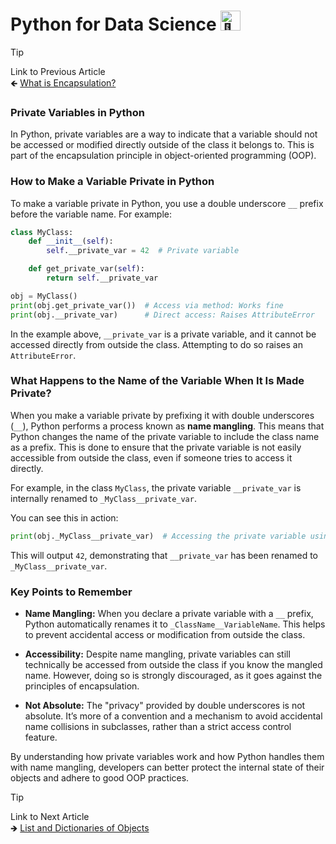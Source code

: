 # Python for Data Science <picture> <source srcset="https://fonts.gstatic.com/s/e/notoemoji/latest/1f40d/512.webp" type="image/webp"> <img src="https://fonts.gstatic.com/s/e/notoemoji/latest/1f40d/512.gif" alt="🐍" width="32" height="32"> </picture>

> [!TIP]  
> Link to Previous Article  
> 🡸 [What is Encapsulation?](/OOPs%20with%20Python/Articles/50_encapsulation.md)

### Private Variables in Python

In Python, private variables are a way to indicate that a variable should not be accessed or modified directly outside of the class it belongs to. This is part of the encapsulation principle in object-oriented programming (OOP). 

### How to Make a Variable Private in Python

To make a variable private in Python, you use a double underscore `__` prefix before the variable name. For example:

```python
class MyClass:
    def __init__(self):
        self.__private_var = 42  # Private variable

    def get_private_var(self):
        return self.__private_var

obj = MyClass()
print(obj.get_private_var())  # Access via method: Works fine
print(obj.__private_var)      # Direct access: Raises AttributeError
```

In the example above, `__private_var` is a private variable, and it cannot be accessed directly from outside the class. Attempting to do so raises an `AttributeError`.

### What Happens to the Name of the Variable When It Is Made Private?

When you make a variable private by prefixing it with double underscores (`__`), Python performs a process known as **name mangling**. This means that Python changes the name of the private variable to include the class name as a prefix. This is done to ensure that the private variable is not easily accessible from outside the class, even if someone tries to access it directly.

For example, in the class `MyClass`, the private variable `__private_var` is internally renamed to `_MyClass__private_var`.

You can see this in action:

```python
print(obj._MyClass__private_var)  # Accessing the private variable using name mangling
```

This will output `42`, demonstrating that `__private_var` has been renamed to `_MyClass__private_var`.

### Key Points to Remember

- **Name Mangling:** When you declare a private variable with a `__` prefix, Python automatically renames it to `_ClassName__VariableName`. This helps to prevent accidental access or modification from outside the class.
  
- **Accessibility:** Despite name mangling, private variables can still technically be accessed from outside the class if you know the mangled name. However, doing so is strongly discouraged, as it goes against the principles of encapsulation.

- **Not Absolute:** The "privacy" provided by double underscores is not absolute. It’s more of a convention and a mechanism to avoid accidental name collisions in subclasses, rather than a strict access control feature.

By understanding how private variables work and how Python handles them with name mangling, developers can better protect the internal state of their objects and adhere to good OOP practices.

> [!TIP]  
> Link to Next Article  
> 🡺 [List and Dictionaries of Objects](/OOPs%20with%20Python/Articles/52_objects_are_elements.md)